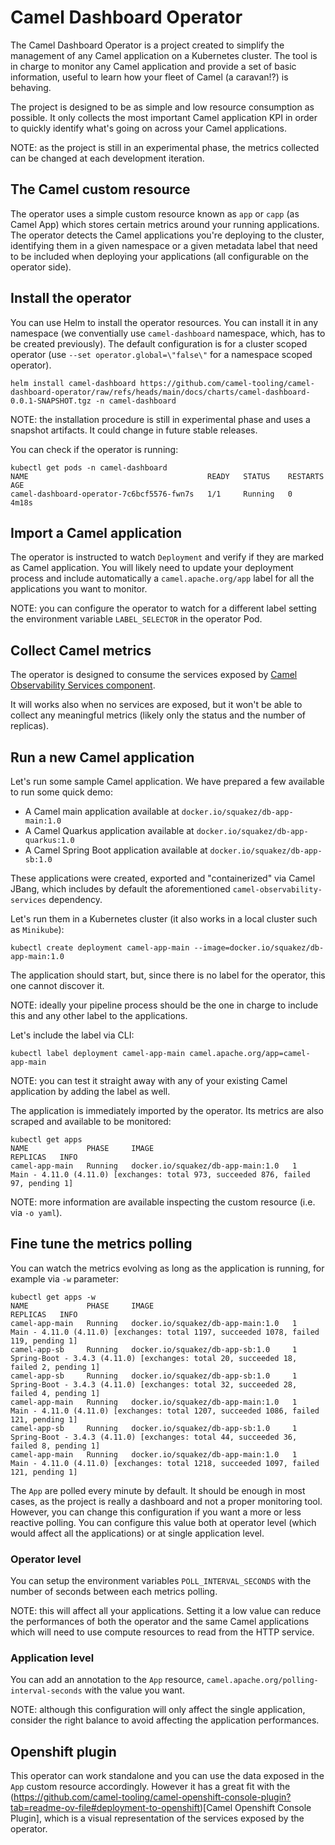 # Camel Dashboard Operator

The Camel Dashboard Operator is a project created to simplify the management of any Camel application on a Kubernetes cluster. The tool is in charge to monitor any Camel application and provide a set of basic information, useful to learn how your fleet of Camel (a caravan!?) is behaving.

The project is designed to be as simple and low resource consumption as possible. It only collects the most important Camel application KPI in order to quickly identify what's going on across your Camel applications.

NOTE: as the project is still in an experimental phase, the metrics collected can be changed at each development iteration.

## The Camel custom resource

The operator uses a simple custom resource known as `app` or `capp` (as Camel App) which stores certain metrics around your running applications. The operator detects the Camel applications you're deploying to the cluster, identifying them in a given namespace or a given metadata label that need to be included when deploying your applications (all configurable on the operator side).

## Install the operator

You can use Helm to install the operator resources. You can install it in any namespace (we conventially use `camel-dashboard` namespace, which, has to be created previously). The default configuration is for a cluster scoped operator (use `--set operator.global=\"false\"` for a namespace scoped operator).

```
helm install camel-dashboard https://github.com/camel-tooling/camel-dashboard-operator/raw/refs/heads/main/docs/charts/camel-dashboard-0.0.1-SNAPSHOT.tgz -n camel-dashboard
```

NOTE: the installation procedure is still in experimental phase and uses a snapshot artifacts. It could change in future stable releases.

You can check if the operator is running:

```
kubectl get pods -n camel-dashboard
NAME                                        READY   STATUS    RESTARTS   AGE
camel-dashboard-operator-7c6bcf5576-fwn7s   1/1     Running   0          4m18s
```

## Import a Camel application

The operator is instructed to watch `Deployment` and verify if they are marked as Camel application. You will likely need to update your deployment process and include automatically a `camel.apache.org/app` label for all the applications you want to monitor.

NOTE: you can configure the operator to watch for a different label setting the environment variable `LABEL_SELECTOR` in the operator Pod.

## Collect Camel metrics

The operator is designed to consume the services exposed by [Camel Observability Services component](https://camel.apache.org/components/next/others/observability-services.html).

It will works also when no services are exposed, but it won't be able to collect any meaningful metrics (likely only the status and the number of replicas).

## Run a new Camel application

Let's run some sample Camel application. We have prepared a few available to run some quick demo:

* A Camel main application available at `docker.io/squakez/db-app-main:1.0`
* A Camel Quarkus application available at `docker.io/squakez/db-app-quarkus:1.0`
* A Camel Spring Boot application available at `docker.io/squakez/db-app-sb:1.0`

These applications were created, exported and "containerized" via Camel JBang, which includes by default the aforementioned `camel-observability-services` dependency.

Let's run them in a Kubernetes cluster (it also works in a local cluster such as `Minikube`):

```
kubectl create deployment camel-app-main --image=docker.io/squakez/db-app-main:1.0
```

The application should start, but, since there is no label for the operator, this one cannot discover it.

NOTE: ideally your pipeline process should be the one in charge to include this and any other label to the applications.

Let's include the label via CLI:

```
kubectl label deployment camel-app-main camel.apache.org/app=camel-app-main
```

NOTE: you can test it straight away with any of your existing Camel application by adding the label as well.

The application is immediately imported by the operator. Its metrics are also scraped and available to be monitored:

```
kubectl get apps
NAME             PHASE     IMAGE                               REPLICAS   INFO
camel-app-main   Running   docker.io/squakez/db-app-main:1.0   1          Main - 4.11.0 (4.11.0) [exchanges: total 973, succeeded 876, failed 97, pending 1]
```

NOTE: more information are available inspecting the custom resource (i.e. via `-o yaml`).

## Fine tune the metrics polling

You can watch the metrics evolving as long as the application is running, for example via `-w` parameter:

```
kubectl get apps -w
NAME             PHASE     IMAGE                               REPLICAS   INFO
camel-app-main   Running   docker.io/squakez/db-app-main:1.0   1          Main - 4.11.0 (4.11.0) [exchanges: total 1197, succeeded 1078, failed 119, pending 1]
camel-app-sb     Running   docker.io/squakez/db-app-sb:1.0     1          Spring-Boot - 3.4.3 (4.11.0) [exchanges: total 20, succeeded 18, failed 2, pending 1]
camel-app-sb     Running   docker.io/squakez/db-app-sb:1.0     1          Spring-Boot - 3.4.3 (4.11.0) [exchanges: total 32, succeeded 28, failed 4, pending 1]
camel-app-main   Running   docker.io/squakez/db-app-main:1.0   1          Main - 4.11.0 (4.11.0) [exchanges: total 1207, succeeded 1086, failed 121, pending 1]
camel-app-sb     Running   docker.io/squakez/db-app-sb:1.0     1          Spring-Boot - 3.4.3 (4.11.0) [exchanges: total 44, succeeded 36, failed 8, pending 1]
camel-app-main   Running   docker.io/squakez/db-app-main:1.0   1          Main - 4.11.0 (4.11.0) [exchanges: total 1218, succeeded 1097, failed 121, pending 1]
```

The `App` are polled every minute by default. It should be enough in most cases, as the project is really a dashboard and not a proper monitoring tool. However, you can change this configuration if you want a more or less reactive polling. You can configure this value both at operator level (which would affect all the applications) or at single application level.

### Operator level

You can setup the environment variables `POLL_INTERVAL_SECONDS` with the number of seconds between each metrics polling.

NOTE: this will affect all your applications. Setting it a low value can reduce the performances of both the operator and the same Camel applications which will need to use compute resources to read from the HTTP service.

### Application level

You can add an annotation to the `App` resource, `camel.apache.org/polling-interval-seconds` with the value you want.

NOTE: although this configuration will only affect the single application, consider the right balance to avoid affecting the application performances.

## Openshift plugin

This operator can work standalone and you can use the data exposed in the `App` custom resource accordingly. However it has a great fit with the (https://github.com/camel-tooling/camel-openshift-console-plugin?tab=readme-ov-file#deployment-to-openshift)[Camel Openshift Console Plugin], which is a visual representation of the services exposed by the operator.